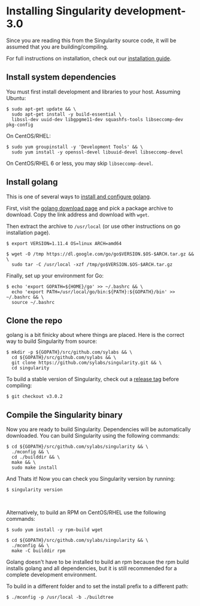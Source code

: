 # Installing Singularity development-3.0

Since you are reading this from the Singularity source code, it will be assumed
that you are building/compiling.

For full instructions on installation, check out our
[installation guide](https://www.sylabs.io/guides/3.0/user-guide/installation.html).

## Install system dependencies

You must first install development and libraries to your host.
Assuming Ubuntu:

```console
$ sudo apt-get update && \
  sudo apt-get install -y build-essential \
  libssl-dev uuid-dev libgpgme11-dev squashfs-tools libseccomp-dev pkg-config
```

On CentOS/RHEL:

```console
$ sudo yum groupinstall -y 'Development Tools' && \
  sudo yum install -y openssl-devel libuuid-devel libseccomp-devel
```
On CentOS/RHEL 6 or less, you may skip `libseccomp-devel`.

## Install golang

This is one of several ways to [install and configure golang](https://golang.org/doc/install).

First, visit the [golang download page](https://golang.org/dl/) and pick a
package archive to download. Copy the link address and download with `wget`.

Then extract the archive to `/usr/local` (or use other instructions on go
installation page).

```console
$ export VERSION=1.11.4 OS=linux ARCH=amd64

$ wget -O /tmp https://dl.google.com/go/go$VERSION.$OS-$ARCH.tar.gz && \
  sudo tar -C /usr/local -xzf /tmp/go$VERSION.$OS-$ARCH.tar.gz
```

Finally, set up your environment for Go:

```console
$ echo 'export GOPATH=${HOME}/go' >> ~/.bashrc && \
  echo 'export PATH=/usr/local/go/bin:${PATH}:${GOPATH}/bin' >> ~/.bashrc && \
  source ~/.bashrc
```

## Clone the repo
golang is a bit finicky about where things are placed. Here is the correct way
to build Singularity from source:

```console
$ mkdir -p ${GOPATH}/src/github.com/sylabs && \
  cd ${GOPATH}/src/github.com/sylabs && \
  git clone https://github.com/sylabs/singularity.git && \
  cd singularity
```

To build a stable version of Singularity, check out a [release tag](https://github.com/sylabs/singularity/tags) before compiling:

```console
$ git checkout v3.0.2
```

## Compile the Singularity binary
Now you are ready to build Singularity. Dependencies will be automatically
downloaded. You can build Singularity using the following commands:

```console
$ cd ${GOPATH}/src/github.com/sylabs/singularity && \
  ./mconfig && \
  cd ./builddir && \
  make && \
  sudo make install
```

And Thats it! Now you can check you Singularity version by running:

```console
$ singularity version
```

<br>

Alternatively, to build an RPM on CentOS/RHEL use the following commands:

```console
$ sudo yum install -y rpm-build wget

$ cd ${GOPATH}/src/github.com/sylabs/singularity && \
  ./mconfig && \
  make -C builddir rpm
```

Golang doesn't have to be installed to build an rpm because the rpm
build installs golang and all dependencies, but it is still recommended
for a complete development environment.

To build in a different folder and to set the install prefix to a different path:

```console
$ ./mconfig -p /usr/local -b ./buildtree
```
